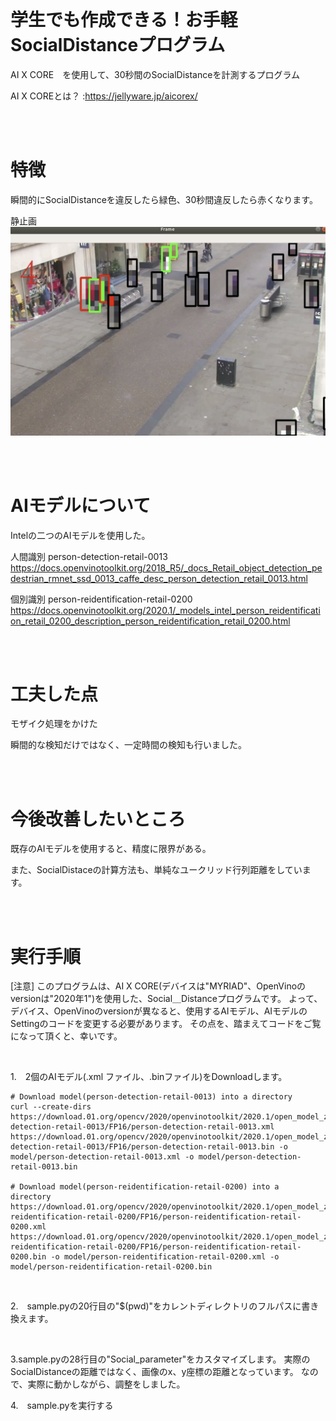 <br>

# 学生でも作成できる！お手軽SocialDistanceプログラム
AI X CORE　を使用して、30秒間のSocialDistanceを計測するプログラム

AI X COREとは？
:https://jellyware.jp/aicorex/

<br>
<br>

# 特徴

瞬間的にSocialDistanceを違反したら緑色、30秒間違反したら赤くなります。

静止画
![静止画](https://github.com/AAEEON/SocialDistance/blob/master/shot.png)

<br>
<br>

# AIモデルについて

Intelの二つのAIモデルを使用した。

人間識別    person-detection-retail-0013   https://docs.openvinotoolkit.org/2018_R5/_docs_Retail_object_detection_pedestrian_rmnet_ssd_0013_caffe_desc_person_detection_retail_0013.html

個別識別    person-reidentification-retail-0200
https://docs.openvinotoolkit.org/2020.1/_models_intel_person_reidentification_retail_0200_description_person_reidentification_retail_0200.html


<br>
<br>

# 工夫した点

モザイク処理をかけた

瞬間的な検知だけではなく、一定時間の検知も行いました。

<br>
<br>

# 今後改善したいところ

既存のAIモデルを使用すると、精度に限界がある。

また、SocialDistaceの計算方法も、単純なユークリッド行列距離をしています。

<br>
<br>

# 実行手順
[注意]
このプログラムは、AI X CORE(デバイスは"MYRIAD"、OpenVinoのversionは"2020年1")を使用した、Social＿Distanceプログラムです。
よって、デバイス、OpenVinoのversionが異なると、使用するAIモデル、AIモデルのSettingのコードを変更する必要があります。
その点を、踏まえてコードをご覧になって頂くと、幸いです。

<br>

1.　2個のAIモデル(.xml ファイル、.binファイル)をDownloadします。
```
# Download model(person-detection-retail-0013) into a directory
curl --create-dirs https://download.01.org/opencv/2020/openvinotoolkit/2020.1/open_model_zoo/models_bin/1/person-detection-retail-0013/FP16/person-detection-retail-0013.xml https://download.01.org/opencv/2020/openvinotoolkit/2020.1/open_model_zoo/models_bin/1/person-detection-retail-0013/FP16/person-detection-retail-0013.bin -o model/person-detection-retail-0013.xml -o model/person-detection-retail-0013.bin

# Download model(person-reidentification-retail-0200) into a  directory
https://download.01.org/opencv/2020/openvinotoolkit/2020.1/open_model_zoo/models_bin/1/person-reidentification-retail-0200/FP16/person-reidentification-retail-0200.xml https://download.01.org/opencv/2020/openvinotoolkit/2020.1/open_model_zoo/models_bin/1/person-reidentification-retail-0200/FP16/person-reidentification-retail-0200.bin -o model/person-reidentification-retail-0200.xml -o model/person-reidentification-retail-0200.bin
```

<br>

2.　sample.pyの20行目の"$(pwd)"をカレントディレクトリのフルパスに書き換えます。

<br>

3.sample.pyの28行目の"Social_parameter"をカスタマイズします。
実際のSocialDistanceの距離ではなく、画像のx、y座標の距離となっています。
なので、実際に動かしながら、調整をしました。

4.　sample.pyを実行する
